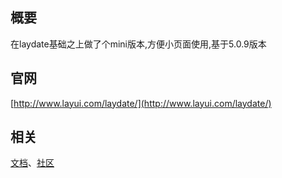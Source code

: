 
## 概要
在laydate基础之上做了个mini版本,方便小页面使用,基于5.0.9版本

## 官网
[http://www.layui.com/laydate/](http://www.layui.com/laydate/)

## 相关
[文档](http://www.layui.com/doc/modules/laydate.html)、[社区](http://fly.layui.com)
